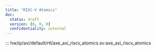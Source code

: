 ```yaml
---
title: "RISC-V Atomics"
doc:
  status: draft
  version: [0, 0, 0]
  confidentiality: internal
---
```


::: hw/ip/axi/default/rtl/axe_axi_riscv_atomics.sv:axe_axi_riscv_atomics
